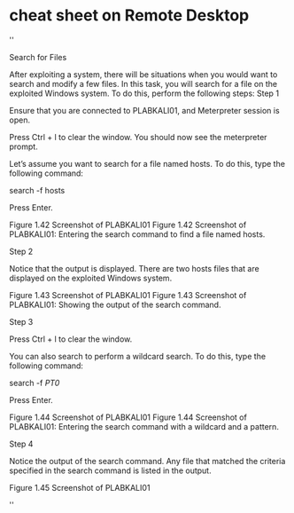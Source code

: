  # cheat sheet on Remote Desktop 

''

Search for Files

After exploiting a system, there will be situations when you would want to search and modify a few files. In this task, you will search for a file on the exploited Windows system. To do this, perform the following steps:
Step 1

Ensure that you are connected to PLABKALI01, and Meterpreter session is open.

Press Ctrl + l to clear the window. You should now see the meterpreter prompt.

Let’s assume you want to search for a file named hosts. To do this, type the following command:

search -f hosts

Press Enter.

Figure 1.42 Screenshot of PLABKALI01
Figure 1.42 Screenshot of PLABKALI01: Entering the search command to find a file named hosts.

Step 2

Notice that the output is displayed. There are two hosts files that are displayed on the exploited Windows system.

Figure 1.43 Screenshot of PLABKALI01
Figure 1.43 Screenshot of PLABKALI01: Showing the output of the search command.

Step 3

Press Ctrl + l to clear the window.

You can also search to perform a wildcard search. To do this, type the following command:

search -f *PT0*

Press Enter.

Figure 1.44 Screenshot of PLABKALI01
Figure 1.44 Screenshot of PLABKALI01: Entering the search command with a wildcard and a pattern.

Step 4

Notice the output of the search command. Any file that matched the criteria specified in the search command is listed in the output.

Figure 1.45 Screenshot of PLABKALI01

''

